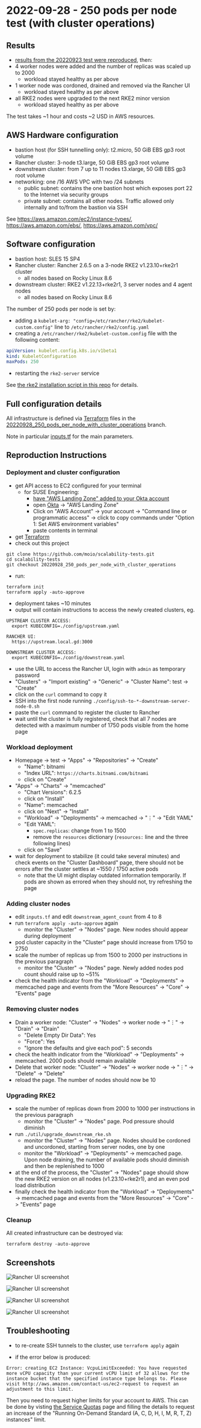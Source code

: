 # 2022-09-28 - 250 pods per node test (with cluster operations)

## Results

- [results from the 20220923 test were reproduced](./20220923%20-%20250%20pods%20per%20node.md), then:
- 4 worker nodes were added and the number of replicas was scaled up to 2000
  - workload stayed healthy as per above
- 1 worker node was cordoned, drained and removed via the Rancher UI
  - workload stayed healthy as per above
- all RKE2 nodes were upgraded to the next RKE2 minor version
  - workload stayed healthy as per above

The test takes ~1 hour and costs ~2 USD in AWS resources.

## AWS Hardware configuration

- bastion host (for SSH tunnelling only): t2.micro, 50 GiB EBS gp3 root volume
- Rancher cluster: 3-node t3.large, 50 GiB EBS gp3 root volume
- downstream cluster: from 7 up to 11 nodes t3.xlarge, 50 GiB EBS gp3 root volume
- networking: one /16 AWS VPC with two /24 subnets
  - public subnet: contains the one bastion host which exposes port 22 to the Internet via security groups
  - private subnet: contains all other nodes. Traffic allowed only internally and to/from the bastion via SSH

See https://aws.amazon.com/ec2/instance-types/, https://aws.amazon.com/ebs/, https://aws.amazon.com/vpc/ 

## Software configuration

- bastion host: SLES 15 SP4
- Rancher cluster: Rancher 2.6.5 on a 3-node RKE2 v1.23.10+rke2r1 cluster
    - all nodes based on Rocky Linux 8.6
- downstream cluster: RKE2 v1.22.13+rke2r1, 3 server nodes and 4 agent nodes
  - all nodes based on Rocky Linux 8.6

The number of 250 pods per node is set by:
- adding a `kubelet-arg: "config=/etc/rancher/rke2/kubelet-custom.config"` line to `/etc/rancher/rke2/config.yaml`
- creating a `/etc/rancher/rke2/kubelet-custom.config` file with the following content:
```yaml
apiVersion: kubelet.config.k8s.io/v1beta1
kind: KubeletConfiguration
maxPods: 250
```
- restarting the `rke2-server` service

See [the rke2 installation script in this repo](../rke2/install_rke2.sh) for details.

## Full configuration details

All infrastructure is defined via [Terraform](https://www.terraform.io/) files in the [20220928_250_pods_per_node_with_cluster_operations](https://github.com/moio/scalability-tests/tree/20220928_250_pods_per_node_with_cluster_operations) branch.

Note in particular [inputs.tf](../inputs.tf) for the main parameters.

## Reproduction Instructions
 
### Deployment and cluster configuration

- get API access to EC2 configured for your terminal
    - for SUSE Engineering:
        - [have "AWS Landing Zone" added to your Okta account](https://confluence.suse.com/display/CCOE/Requesting+AWS+Access)
        - open [Okta](https://suse.okta.com/) -> "AWS Landing Zone"
        - Click on "AWS Account" -> your account -> "Command line or programmatic access" -> click to copy commands under "Option 1: Set AWS environment variables"
        - paste contents in terminal
- get [Terraform](https://www.terraform.io/downloads)
- check out this project
```shell
git clone https://github.com/moio/scalability-tests.git
cd scalability-tests
git checkout 20220928_250_pods_per_node_with_cluster_operations
```
- run:

```shell
terraform init
terraform apply -auto-approve
```

- deployment takes ~10 minutes
- output will contain instructions to access the newly created clusters, eg.
```
UPSTREAM CLUSTER ACCESS:
  export KUBECONFIG=./config/upstream.yaml

RANCHER UI:
  https://upstream.local.gd:3000

DOWNSTREAM CLUSTER ACCESS:
  export KUBECONFIG=./config/downstream.yaml
```
- use the URL to access the Rancher UI, login with `admin` as temporary password
- "Clusters" -> "Import existing" -> "Generic" -> "Cluster Name": test -> "Create"
- click on the `curl` command to copy it
- SSH into the first node running `./config/ssh-to-*-downstream-server-node-0.sh`
- paste the `curl` command to register the cluster to Rancher
- wait until the cluster is fully registered, check that all 7 nodes are detected with a maximum number of 1750 pods visible from the home page

### Workload deployment

- Homepage -> test -> "Apps" -> "Repositories" -> "Create"
    - "Name": bitnami
    - "Index URL": `https://charts.bitnami.com/bitnami`
    - click on "Create"
- "Apps" -> "Charts" -> "memcached"
    - "Chart Versions": 6.2.5
    - click on "Install"
    - "Name": memcached
    - click on "Next" -> "Install"
    - "Workload" -> "Deployments" -> memcached -> "⋮" -> "Edit YAML"
    - "Edit YAML":
        - `spec.replicas`: change from 1 to 1500
        - remove the `resources` dictionary (`resources:` line and the three following lines) 
    - click on "Save"
- wait for deployment to stabilize (it could take several minutes) and check events on the "Cluster Dashboard" page, there should not be errors after the cluster settles at ~1550 / 1750 active pods
  - note that the UI might display outdated information temporarily. If pods are shown as errored when they should not, try refreshing the page

### Adding cluster nodes

- edit `inputs.tf` and edit `downstream_agent_count` from 4 to 8
- run `terraform apply -auto-approve` again
  - monitor the "Cluster" -> "Nodes" page. New nodes should appear during deployment
- pod cluster capacity in the "Cluster" page should increase from  1750 to 2750
- scale the number of replicas up from 1500 to 2000 per instructions in the previous paragraph
    - monitor the "Cluster" -> "Nodes" page. Newly added nodes pod count should raise up to ~51%
- check the health indicator from the "Workload" -> "Deployments" -> memcached page and events from the "More Resources" -> "Core" -> "Events" page

### Removing cluster nodes

- Drain a worker node: "Cluster" -> "Nodes" -> worker node -> "⋮" -> "Drain" -> "Drain"
  - "Delete Empty Dir Data": Yes
  - "Force": Yes
  - "Ignore the defaults and give each pod": 5 seconds
- check the health indicator from the "Workload" -> "Deployments" -> memcached. 2000 pods should remain available
- Delete that worker node: "Cluster" -> "Nodes" -> worker node -> "⋮" -> "Delete" -> "Delete"
- reload the page. The number of nodes should now be 10

### Upgrading RKE2

- scale the number of replicas down from 2000 to 1000 per instructions in the previous paragraph
    - monitor the "Cluster" -> "Nodes" page. Pod pressure should diminish
- run `./util/upgrade_downstream_rke.sh`
  - monitor the "Cluster" -> "Nodes" page. Nodes should be cordoned and uncordoned, starting from server nodes, one by one
  - monitor the "Workload" -> "Deployments" -> memcached page. Upon node draining, the number of available pods should diminish and then be replenished to 1000
- at the end of the process, the "Cluster" -> "Nodes" page should show the new RKE2 version on all nodes (v1.23.10+rke2r1), and an even pod load distribution
- finally check the health indicator from the "Workload" -> "Deployments" -> memcached page and events from the "More Resources" -> "Core" -> "Events" page

### Cleanup

All created infrastructure can be destroyed via:
```shell
terraform destroy -auto-approve
```

## Screenshots

![Rancher UI screenshot](images/20220928-1.png)

![Rancher UI screenshot](images/20220928-2.png)

![Rancher UI screenshot](images/20220928-3.png)

![Rancher UI screenshot](images/20220928-4.png)


## Troubleshooting
- to re-create SSH tunnels to the cluster, use `terraform apply` again

- if the error below is produced:
```
Error: creating EC2 Instance: VcpuLimitExceeded: You have requested more vCPU capacity than your current vCPU limit of 32 allows for the instance bucket that the specified instance type belongs to. Please visit http://aws.amazon.com/contact-us/ec2-request to request an adjustment to this limit.
```

Then you need to request higher limits for your account to AWS. This can be done by visting [the Service Quotas](https://console.aws.amazon.com/servicequotas/home) page and filling the details to request an increase of the "Running On-Demand Standard (A, C, D, H, I, M, R, T, Z) instances" limit.
